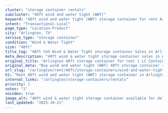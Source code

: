 ```yaml
---
cluster: "storage container rentals"
subcluster: "40ft wind and water tight (WWT)"
keyword: "40ft wind and water tight (WWT) storage container for rent Arlington, TX"
intent: "Transactional-Local"
page_type: "Location-Product"
city: "Arlington, TX"
service_type: "storage container"
condition: "Wind & Water Tight"
size: "40ft"
title_tag: "40ft Vnh Wind & Water Tight storage container Sales in Arlington | LC Container"
meta_description: "40ft wind & water tight storage container sales in Arlington. Fast delivery, competitive pricing. Serving storage containers area. Quote ID: 7KY. Call (214) 524-4168 for your free quote today."
original_title: "Arlington 40ft storage container for rent | LC Container"
original_meta: "Buy wind and water tight (WWT) 40ft storage container rent with local delivery in Arlington, TX. LC Container — local Since 2003. Request a fast quote today."
url_slug: "/arlington/rent/40ft/storage-containers/wind-and-water-tight-wwt"
h1: "Rent 40ft wind and water tight (WWT) storage container in Arlington"
internal_links: "/arlington/storage-containers/rentals"
priority: 3
notes: "1"
noindex: true
image_alt: "40ft wind & water tight storage container available for delivery in Arlington"
last_updated: "2025-10-21"
---
```


<!-- TODO: Add unique city/inventory copy, images, and internal links here. -->
